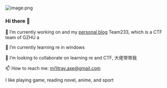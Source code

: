 ![image.png](https://i.loli.net/2020/08/07/2nFwZ8MCbjeL5TS.png)

### Hi there 👋

<!--
**Military-axe/Military-axe** is a ✨ _special_ ✨ repository because its `README.md` (this file) appears on your GitHub profile.-->

🔭 I’m currently working on and my [personal blog](https://mi1itray_axe.gitee.io/) Team233, which is a CTF team of GZHU a

🌱 I’m currently learning re in windows

👯 I’m looking to collaborate on learning re and CTF, 大佬带带我

📫 How to reach me: mi1itray.axe@gmail.com

I like playing game, reading novel, anime, and sport



